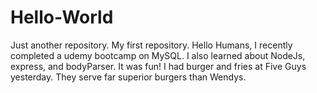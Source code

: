 # Hello-World
Just another repository. My first repository.
Hello Humans,
I recently completed a udemy bootcamp on MySQL. I also learned about NodeJs, express, and bodyParser. It was fun!
I had burger and fries at Five Guys yesterday. They serve far superior burgers than Wendys.
